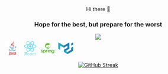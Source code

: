 <div id="header" align="center"> Hi there 👋

### Hope for the best, but prepare for the worst

 <img src="https://media3.giphy.com/media/9GZ5Oq34YG8HEzZlMZ/200w.webp?cid=ecf05e47here082a2ru87trhf3o6rch9m3xoaz8qx7kich1t&rid=200w.webp&ct=s" width="100"/>
</div>  

<div>
  <img src="https://github.com/devicons/devicon/blob/master/icons/java/java-original-wordmark.svg" title="Java" alt="Java" width="40" height="40"/>&nbsp;
  <img src="https://github.com/devicons/devicon/blob/master/icons/react/react-original-wordmark.svg" title="React" alt="React" width="40" height="40"/>&nbsp;
  <img src="https://github.com/devicons/devicon/blob/master/icons/spring/spring-original-wordmark.svg" title="Spring" alt="Spring" width="40" height="40"/>&nbsp;
  <img src="https://github.com/devicons/devicon/blob/master/icons/materialui/materialui-original.svg" title="Material UI" alt="Material UI" width="40" height="40"/>&nbsp;
  
  </div>
  <div id="header" align="center">
  
  [![GitHub Streak](http://github-readme-streak-stats.herokuapp.com?user=rosstucker97&theme=dark&background=000000)](https://git.io/streak-stats)
  
  
   </div>
